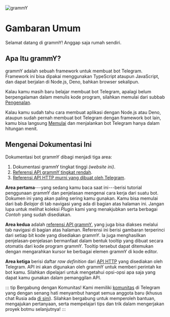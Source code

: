 ![grammY](/images/grammY.webp)

# Gambaran Umum

Selamat datang di grammY!
Anggap saja rumah sendiri.

## Apa Itu grammY?

grammY adalah sebuah framework untuk membuat bot Telegram.
Framework ini bisa dipakai menggunakan TypeScript ataupun JavaScript, dan dapat berjalan di Node.js, Deno, bahkan browser sekalipun.

Kalau kamu masih baru belajar membuat bot Telegram, apalagi belum berpengalaman dalam menulis kode program, silahkan memulai dari subbab [Pengenalan](./introduction).

Kalau kamu sudah tahu cara membuat aplikasi dengan Node.js atau Deno, ataupun sudah pernah membuat bot Telegram dengan framework bot lain, kamu bisa langsung [Memulai](./getting-started) dan menjalankan bot Telegram hanya dalam hitungan menit.

## Mengenai Dokumentasi Ini

Dokumentasi bot grammY dibagi menjadi tiga area:

1. Dokumentasi grammY tingkat tinggi _(website ini)_.
2. [Referensi API grammY tingkat rendah](https://deno.land/x/grammy/mod.ts).
3. [Referensi API HTTP murni yang dibuat oleh Telegram](https://core.telegram.org/bots/api).

**Area pertama**---yang sedang kamu baca saat ini---berisi tutorial penggunaan grammY dan penjelasan mengenai cara kerja dari suatu bot.
Dokumen ini yang akan paling sering kamu gunakan.
Kamu bisa memulai dari bab _Belajar_ di tab navigasi yang ada di bagian atas halaman ini.
Jangan lupa untuk melihat koleksi _Plugin_ kami yang menakjubkan serta berbagai _Contoh_ yang sudah disediakan.

**Area kedua** adalah [referensi API grammY](https://deno.land/x/grammy/mod.ts), yang juga bisa diakses melalui tab navigasi di bagian atas halaman.
Referensi ini berisi gambaran terperinci dari setiap bit kode yang disediakan grammY.
Ia juga menghasilkan penjelasan-penjelasan bermanfaat dalam bentuk tooltip yang dibuat secara otomatis dari kode program grammY.
Tooltip tersebut dapat ditemukan dengan mengarahkan kursor ke berbagai elemen grammY di kode editor.

**Area ketiga** berisi daftar _raw definition_ dari [API HTTP](https://core.telegram.org/bots/api) yang disediakan oleh Telegram.
API ini akan digunakan oleh grammY untuk memberi perintah ke bot kamu.
Silahkan dipelajari untuk mengetahui opsi-opsi apa saja yang dapat kamu gunakan dalam pemanggilan API.

::: tip Bergabung dengan Komunitas!
Kami memiliki [komunitas](https://t.me/grammyjs) di Telegram yang dengan senang hati menyambut hangat semua anggota baru (khusus chat Rusia ada [di sini](https://t.me/grammyjs_ru)).
Silahkan bergabung untuk memperoleh bantuan, mengajukan pertanyaan, serta mempelajari tips dan trik dalam mengerjakan proyek botmu selanjutnya!
:::
